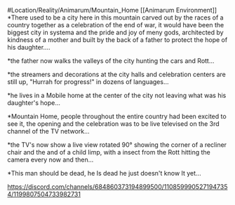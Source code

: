 #Location/Reality/Animarum/Mountain_Home 
[[Animarum Environment]]
*There used to be a city here in this mountain carved out by the races of a country together as a celebration of the end of war, it would have been the biggest city in systema and the pride and joy of meny gods, architected by kindness of a mother and built by the back of a father to protect the hope of his daughter....

*the father now walks the valleys of the city hunting the cars and Rott...

*the streamers and decorations at the city halls and celebration centers are still up, "Hurrah for progress!" in dozens of languages...

*he lives in a Mobile home at the center of the city not leaving what was his daughter's hope...

*Mountain Home, people throughout the entire country had been excited to see it, the opening and the celebration was to be live televised on the 3rd channel of the TV network...

*the TV's now show a live view rotated 90° showing the corner of a recliner chair and the and of a child limp, with a insect from the Rott hitting the camera every now and then...

*This man should be dead, he Is dead he just doesn't know It yet...

https://discord.com/channels/684860373194899500/1108599905271947354/1199807504733982731